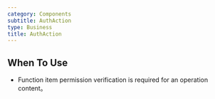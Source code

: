 ```yaml
---
category: Components
subtitle: AuthAction
type: Business
title: AuthAction
---
```


## When To Use

- Function item permission verification is required for an operation content。
